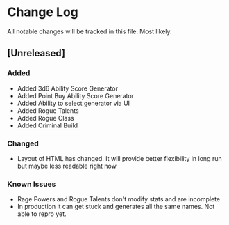 # Change Log
All notable changes will be tracked in this file. Most likely.

## [Unreleased]
### Added
- Added 3d6 Ability Score Generator
- Added Point Buy Ability Score Generator
- Added Ability to select generator via UI
- Added Rogue Talents
- Added Rogue Class
- Added Criminal Build

### Changed
- Layout of HTML has changed. It will provide better flexibility in long run but 
maybe less readable right now

### Known Issues
- Rage Powers and Rogue Talents don't modify stats and are incomplete
- In production it can get stuck and generates all the same names. Not able to repro yet.